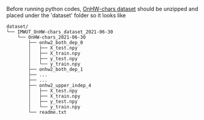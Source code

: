 Before running python codes, [OnHW-chars dataset](https://stabilodigital.com/onhw-dataset/) should be unzipped and placed under the 'dataset' folder so it looks like

````
dataset/
└── IMWUT_OnHW-chars_dataset_2021-06-30
    └── OnHW-chars_2021-06-30
        ├── onhw2_both_dep_0
        │   ├── X_test.npy
        │   ├── X_train.npy
        │   ├── y_test.npy
        │   └── y_train.npy
        ├── onhw2_both_dep_1
        ├── ...
        ├── ...        
        ├── onhw2_upper_indep_4
        │   ├── X_test.npy
        │   ├── X_train.npy
        │   ├── y_test.npy
        │   └── y_train.npy
        └── readme.txt
````
